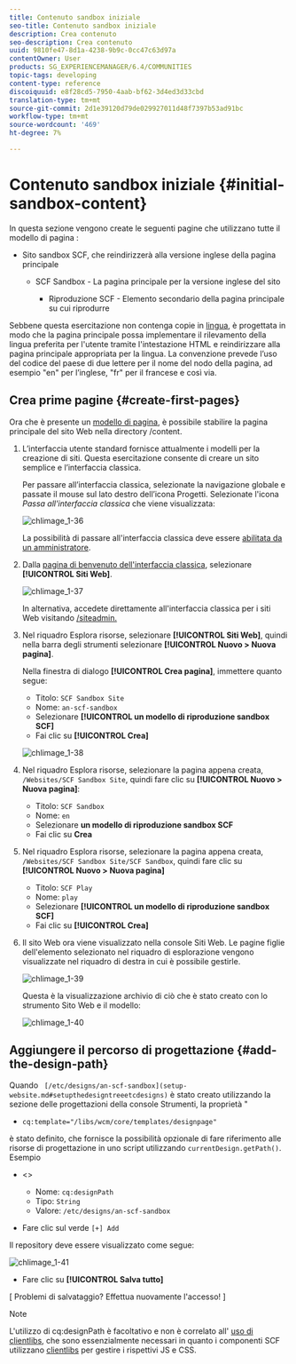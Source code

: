 ```yaml
---
title: Contenuto sandbox iniziale
seo-title: Contenuto sandbox iniziale
description: Crea contenuto
seo-description: Crea contenuto
uuid: 9810fe47-8d1a-4238-9b9c-0cc47c63d97a
contentOwner: User
products: SG_EXPERIENCEMANAGER/6.4/COMMUNITIES
topic-tags: developing
content-type: reference
discoiquuid: e8f28cd5-7950-4aab-bf62-3d4ed3d33cbd
translation-type: tm+mt
source-git-commit: 2d1e39120d79de029927011d48f7397b53ad91bc
workflow-type: tm+mt
source-wordcount: '469'
ht-degree: 7%

---
```



# Contenuto sandbox iniziale {#initial-sandbox-content}

In questa sezione vengono create le seguenti pagine che utilizzano tutte il modello di pagina [](initial-app.md#createthepagetemplate):

* Sito sandbox SCF, che reindirizzerà alla versione inglese della pagina principale

   * SCF Sandbox - La pagina principale per la versione inglese del sito

      * Riproduzione SCF - Elemento secondario della pagina principale su cui riprodurre

Sebbene questa esercitazione non contenga copie in [lingua](../../help/sites-administering/tc-prep.md), è progettata in modo che la pagina principale possa implementare il rilevamento della lingua preferita per l&#39;utente tramite l&#39;intestazione HTML e reindirizzare alla pagina principale appropriata per la lingua. La convenzione prevede l’uso del codice del paese di due lettere per il nome del nodo della pagina, ad esempio &quot;en&quot; per l’inglese, &quot;fr&quot; per il francese e così via.

## Crea prime pagine {#create-first-pages}

Ora che è presente un [modello di pagina](initial-app.md#createthepagetemplate), è possibile stabilire la pagina principale del sito Web nella directory /content.

1. L’interfaccia utente standard fornisce attualmente i modelli per la creazione di siti. Questa esercitazione consente di creare un sito semplice e l’interfaccia classica.

   Per passare all’interfaccia classica, selezionate la navigazione globale e passate il mouse sul lato destro dell’icona Progetti. Selezionate l&#39;icona *Passa all&#39;interfaccia classica* che viene visualizzata:

   ![chlimage_1-36](assets/chlimage_1-36.png)

   La possibilità di passare all&#39;interfaccia classica deve essere [abilitata da un amministratore](../../help/sites-administering/enable-classic-ui.md).

1. Dalla [pagina di benvenuto dell&#39;interfaccia classica](http://localhost:4502/welcome.html), selezionare **[!UICONTROL Siti Web]**.

   ![chlimage_1-37](assets/chlimage_1-37.png)

   In alternativa, accedete direttamente all&#39;interfaccia classica per i siti Web visitando [/siteadmin.](http://localhost:4502/siteadmin)

1. Nel riquadro Esplora risorse, selezionare **[!UICONTROL Siti Web]**, quindi nella barra degli strumenti selezionare **[!UICONTROL Nuovo > Nuova pagina]**.

   Nella finestra di dialogo **[!UICONTROL Crea pagina]**, immettere quanto segue:

   * Titolo: `SCF Sandbox Site`
   * Nome: `an-scf-sandbox`
   * Selezionare **[!UICONTROL un modello di riproduzione sandbox SCF]**
   * Fai clic su **[!UICONTROL Crea]**

   ![chlimage_1-38](assets/chlimage_1-38.png)

1. Nel riquadro Esplora risorse, selezionare la pagina appena creata, `/Websites/SCF Sandbox Site`, quindi fare clic su **[!UICONTROL Nuovo > Nuova pagina]**:

   * Titolo: `SCF Sandbox`
   * Nome: `en`
   * Selezionare **un modello di riproduzione sandbox SCF**
   * Fai clic su **Crea**

1. Nel riquadro Esplora risorse, selezionare la pagina appena creata, `/Websites/SCF Sandbox Site/SCF Sandbox`, quindi fare clic su **[!UICONTROL Nuovo > Nuova pagina]**

   * Titolo: `SCF Play`
   * Nome: `play`
   * Selezionare **[!UICONTROL un modello di riproduzione sandbox SCF]**
   * Fai clic su **[!UICONTROL Crea]**

1. Il sito Web ora viene visualizzato nella console Siti Web. Le pagine figlie dell&#39;elemento selezionato nel riquadro di esplorazione vengono visualizzate nel riquadro di destra in cui è possibile gestirle.

   ![chlimage_1-39](assets/chlimage_1-39.png)

   Questa è la visualizzazione archivio di ciò che è stato creato con lo strumento Sito Web e il modello:

   ![chlimage_1-40](assets/chlimage_1-40.png)

## Aggiungere il percorso di progettazione {#add-the-design-path}

Quando ` [/etc/designs/an-scf-sandbox](setup-website.md#setupthedesigntreeetcdesigns)` è stato creato utilizzando la sezione delle progettazioni della console Strumenti, la proprietà &quot;

* `cq:template="/libs/wcm/core/templates/designpage"`

è stato definito, che fornisce la possibilità opzionale di fare riferimento alle risorse di progettazione in uno script utilizzando `currentDesign.getPath()`. Esempio

* &lt;>


   * Nome: `cq:designPath`
   * Tipo: `String`
   * Valore: `/etc/designs/an-scf-sandbox`

* Fare clic sul verde `[+] Add`

Il repository deve essere visualizzato come segue:

![chlimage_1-41](assets/chlimage_1-41.png)

* Fare clic su **[!UICONTROL Salva tutto]**

[ Problemi di salvataggio? Effettua nuovamente l&#39;accesso! ]

>[!NOTE]
>
>L&#39;utilizzo di cq:designPath è facoltativo e non è correlato all&#39; [uso di clientlibs](develop-app.md#includeclientlibsintemplate), che sono essenzialmente necessari in quanto i componenti SCF utilizzano [clientlibs](client-customize.md#clientlibs-for-scf) per gestire i rispettivi JS e CSS.

